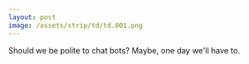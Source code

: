 ```yaml
---
layout: post
image: /assets/strip/td/td.001.png
---
```


Should we be polite to chat bots?  Maybe, one day we'll have to.